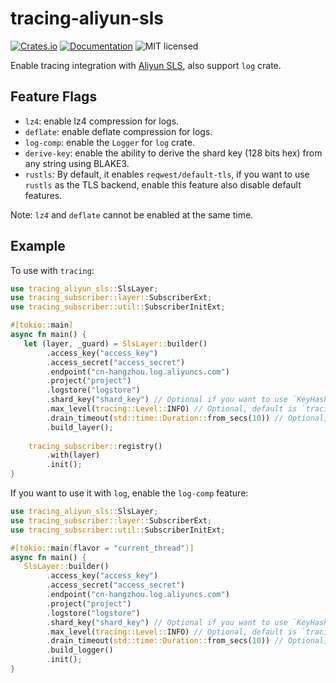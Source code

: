 # tracing-aliyun-sls
[![Crates.io][crates-badge]][crates-url]
[![Documentation][docs-badge]][docs-url]
![MIT licensed][license-badge]

[crates-badge]: https://img.shields.io/crates/v/tracing-aliyun-sls.svg
[crates-url]: https://crates.io/crates/tracing-aliyun-sls
[docs-badge]: https://docs.rs/tracing-aliyun-sls/badge.svg
[docs-url]: https://docs.rs/tracing-aliyun-sls
[license-badge]: https://img.shields.io/badge/license-MIT%20OR%20Apache2.0-blue.svg

Enable tracing integration with [Aliyun SLS](https://help.aliyun.com/zh/sls), also support `log` crate.

## Feature Flags


- `lz4`: enable lz4 compression for logs.
- `deflate`: enable deflate compression for logs.
- `log-comp`: enable the `Logger` for `log` crate.
- `derive-key`: enable the ability to derive the shard key (128 bits hex) from any string using BLAKE3.
- `rustls`: By default, it enables `reqwest/default-tls`, 
  if you want to use `rustls` as the TLS backend, enable this feature also disable default features.

Note: `lz4` and `deflate` cannot be enabled at the same time.

## Example

To use with `tracing`:
```rust
use tracing_aliyun_sls::SlsLayer;
use tracing_subscriber::layer::SubscriberExt;
use tracing_subscriber::util::SubscriberInitExt;

#[tokio::main]
async fn main() {
   let (layer, _guard) = SlsLayer::builder()
        .access_key("access_key")
        .access_secret("access_secret")
        .endpoint("cn-hangzhou.log.aliyuncs.com")
        .project("project")
        .logstore("logstore")
        .shard_key("shard_key") // Optional if you want to use `KeyHash` mode
        .max_level(tracing::Level::INFO) // Optional, default is `tracing::Level::TRACE`
        .drain_timeout(std::time::Duration::from_secs(10)) // Optional, default is 5 seconds
        .build_layer();
    
    tracing_subscriber::registry()
        .with(layer)
        .init();
}
```

If you want to use it with `log`, enable the `log-comp` feature:
```rust
use tracing_aliyun_sls::SlsLayer;
use tracing_subscriber::layer::SubscriberExt;
use tracing_subscriber::util::SubscriberInitExt;

#[tokio::main(flavor = "current_thread")]
async fn main() {
   SlsLayer::builder()
        .access_key("access_key")
        .access_secret("access_secret")
        .endpoint("cn-hangzhou.log.aliyuncs.com")
        .project("project")
        .logstore("logstore")
        .shard_key("shard_key") // Optional if you want to use `KeyHash` mode
        .max_level(tracing::Level::INFO) // Optional, default is `tracing::Level::TRACE`
        .drain_timeout(std::time::Duration::from_secs(10)) // Optional, default is 5 seconds
        .build_logger()
        .init();
}
```